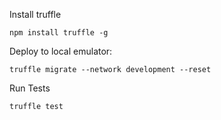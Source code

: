 Install truffle

`npm install truffle -g`

Deploy to local emulator:

`truffle migrate --network development --reset`

Run Tests

`truffle test`
